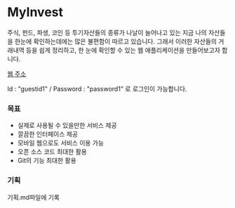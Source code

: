 # MyInvest
주식, 펀드, 파생, 코인 등 투기자산들의 종류가 나날이 늘어나고 있는 지금 나의 자산들을 한눈에 확인하는데에는 많은 불편함이 따르고 있습니다.
그래서 이러한 자산들의 거래내역 등을 쉽게 정리하고, 한 눈에 확인할 수 있는 웹 애플리케이션을 만들어보고자 합니다.

[웹 주소](http://ec2-13-125-250-131.ap-northeast-2.compute.amazonaws.com/)

Id : "guestid1" / Password : "password1" 로 로그인이 가능합니다.

### 목표
- 실제로 사용될 수 있을만한 서비스 제공
- 깔끔한 인터페이스 제공
- 모바일 웹으로도 서비스 이용 가능
- 오픈 소스 코드 최대한 활용
- Git의 기능 최대한 활용

### 기획
기획.md파일에 기록

